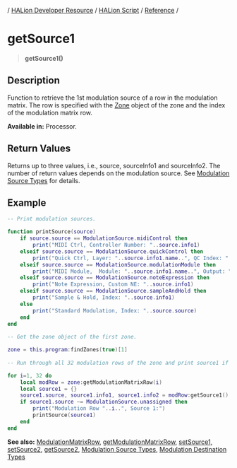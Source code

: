 / [HALion Developer Resource](../..//HALion-Developer-Resource.md) / [HALion Script](./HALion-Script.md) / [Reference](./Reference.md) /

# getSource1

>**getSource1()**

## Description

Function to retrieve the 1st modulation source of a row in the modulation matrix. The row is specified with the [Zone](./Zone.md) object of the zone and the index of the modulation matrix row.

**Available in:** Processor.

## Return Values

Returns up to three values, i.e., source, sourceInfo1 and sourceInfo2. The number of return values depends on the modulation source. See [Modulation Source Types](./Modulation-Source-Types.md) for details.

## Example

```lua
-- Print modulation sources.

function printSource(source)
    if source.source == ModulationSource.midiControl then
        print("MIDI Ctrl, Controller Number: "..source.info1)
    elseif source.source == ModulationSource.quickControl then
        print("Quick Ctrl, Layer: "..source.info1.name..", QC Index: "..source.info2)
    elseif source.source == ModulationSource.modulationModule then
        print("MIDI Module,  Module: "..source.info1.name..", Output: "..source.info2)
    elseif source.source == ModulationSource.noteExpression then
        print("Note Expression, Custom NE: "..source.info1)
    elseif source.source == ModulationSource.sampleAndHold then
        print("Sample & Hold, Index: "..source.info1)
    else
        print("Standard Modulation, Index: "..source.source)
    end
end
 
-- Get the zone object of the first zone.

zone = this.program:findZones(true)[1]
 
-- Run through all 32 modulation rows of the zone and print source1 if assigned.

for i=1, 32 do
    local modRow = zone:getModulationMatrixRow(i)
    local source1 = {}
    source1.source, source1.info1, source1.info2 = modRow:getSource1()
    if source1.source ~= ModulationSource.unassigned then
        print("Modulation Row "..i..", Source 1:")
        printSource(source1)
    end
end
```

**See also:** [ModulationMatrixRow](./ModulationMatrixRow.md), [getModulationMatrixRow](./getModulationMatrixRow.md), [setSource1](./setSource1.md), [setSource2](./setSource2.md), [getSource2](./getSource2.md), [Modulation Source Types](./Modulation-Source-Types.md), [Modulation Destination Types](./Modulation-Destination-Types.md)